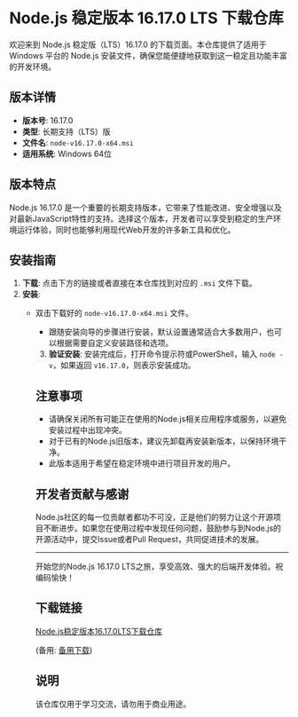 # Node.js 稳定版本 16.17.0 LTS 下载仓库

欢迎来到 Node.js 稳定版（LTS）16.17.0 的下载页面。本仓库提供了适用于 Windows 平台的 Node.js 安装文件，确保您能便捷地获取到这一稳定且功能丰富的开发环境。

## 版本详情

- **版本号**: 16.17.0
- **类型**: 长期支持（LTS）版
- **文件名**: `node-v16.17.0-x64.msi`
- **适用系统**: Windows 64位

## 版本特点

Node.js 16.17.0 是一个重要的长期支持版本，它带来了性能改进、安全增强以及对最新JavaScript特性的支持。选择这个版本，开发者可以享受到稳定的生产环境运行体验，同时也能够利用现代Web开发的许多新工具和优化。

## 安装指南

1. **下载**: 点击下方的链接或者直接在本仓库找到对应的 `.msi` 文件下载。
2. **安装**:
   - 双击下载好的 `node-v16.17.0-x64.msi` 文件。
      - 跟随安装向导的步骤进行安装，默认设置通常适合大多数用户，也可以根据需要自定义安装路径和选项。
      3. **验证安装**: 安装完成后，打开命令提示符或PowerShell，输入 `node -v`，如果返回 `v16.17.0`，则表示安装成功。

      ## 注意事项

      - 请确保关闭所有可能正在使用的Node.js相关应用程序或服务，以避免安装过程中出现冲突。
      - 对于已有的Node.js旧版本，建议先卸载再安装新版本，以保持环境干净。
      - 此版本适用于希望在稳定环境中进行项目开发的用户。

      ## 开发者贡献与感谢

      Node.js社区的每一位贡献者都功不可没，正是他们的努力让这个开源项目不断进步。如果您在使用过程中发现任何问题，鼓励参与到Node.js的开源活动中，提交Issue或者Pull Request，共同促进技术的发展。

      ---

      开始您的Node.js 16.17.0 LTS之旅，享受高效、强大的后端开发体验。祝编码愉快！

      ## 下载链接
      [Node.js稳定版本16.17.0LTS下载仓库](https://pan.quark.cn/s/32f75b3a4531) 

      (备用: [备用下载](https://pan.baidu.com/s/1_9vdY3dc_iMo6xbS6DTsmA?pwd=1234))

      ## 说明

      该仓库仅用于学习交流，请勿用于商业用途。
